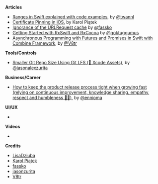 **Articles**

* [Ranges in Swift explained with code examples](https://medium.com/flawless-app-stories/ranges-in-swift-explained-with-code-examples-ced68c750bd5), by [@twannl](https://twitter.com/twannl)
* [Certificate Pinning in iOS](https://www.netguru.com/codestories/certificate-pinning-in-ios), by Karol Piątek
* [Ignorance of the URLRequest cache](https://kristaps.me/ignorance-of-cache/) by [@fassko](https://twitter.com/fassko)
* [Getting Started with RxSwift and RxCocoa](https://medium.com/flawless-app-stories/all-about-memory-leaks-in-ios-cdd450d0cc34) by [@goktuggumus](https://twitter.com/goktuggumus)
* [Asynchronous Programming with Futures and Promises in Swift with Combine Framework](https://www.vadimbulavin.com/asynchronous-programming-with-future-and-promise-in-swift-with-combine-framework/), by [@V8tr](https://twitter.com/V8tr)


**Tools/Controls**

* [Smaller Git Repo Size Using Git LFS (🤔 Xcode Assets)](https://jasonzurita.com/smaller-repo-size-using-git-lfs/), by [@jasonalexzurita](https://twitter.com/jasonalexzurita)

**Business/Career**

* [How to keep the product release process tight when growing fast (relying on continuous improvement, knowledge sharing, empathy, respect and humbleness 🙇‍♂️)](http://ennioma.com/2019/12/16/how-to-keep-the-product-release-process-tight-when-growing-fast/), by [@ennioma](https://twitter.com/EnnioMa)


**UI/UX**

* 

**Videos**

* 

**Credits**

* [LisaDziuba](https://github.com/lisadziuba)
* [Karol Piątek](https://github.com/karolpiateknet)
* [fassko](https://github.com/fassko)
* [jasonzurita](https://github.com/jasonzurita)
* [V8tr](https://github.com/V8tr)
